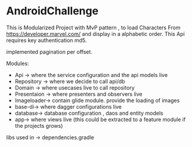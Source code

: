 # AndroidChallenge

This is Modularized Project with MvP pattern , to load Characters From https://developer.marvel.com/ and display in a alphabetic order.
This Api requires key authentication md5.

implemented pagination per offset.

Modules: 
* Api -> where the service configuration and the api models live
* Repository -> where we decide to call api/db
* Domain -> where usecases live to call repository
* Presentaion -> where presenters and observers live
* Imageloader-> contain glide module. provide the loading of images
* base-di-> where dagger configurations live
* database-> database configuration , daos and entity models
* app-> where views live (this could be extracted to a feature module if the projects grows)
         
libs used in -> dependencies.gradle
            

